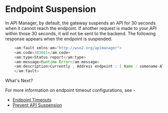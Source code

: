 # Endpoint Suspension

In API Manager, by default, the gateway suspends an API for 30 seconds when it cannot reach the endpoint. If another request is made to your API within those 30 seconds, it will not be sent to the backend. The following response appears when the endpoint is suspended.

``` java
    <am:fault xmlns:am="http://wso2.org/apimanager">
    <am:code>303001</am:code>
    <am:type>Status report</am:type>
    <am:message>Runtime Error</am:message>
    <am:description>Currently , Address endpoint : [ Name : somename-AT-sometenant--test_me_APIproductionEndpoint_0 ] [ State : SUSPENDED ]</am:description>
    </am:fault>
```

 <div class="admonition note">
 <p class="admonition-title">What's Next?</p>

 <p>For more information on endpoint timeout configurations, see -
 <ul><li><a href="{{base_path}}/design/endpoints/resiliency/endpoint-timeouts">Endpoint Timeouts</a>
 </li>
<li><a href="{{base_path}}/design/endpoints/resiliency/prevent-api-suspension">Prevent API Suspension</a></li></ul></p>
 </div>

